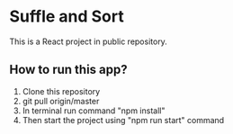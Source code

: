 # Suffle and Sort

This is a React project in public repository.

## How to run this app?
1. Clone this repository
2. git pull origin/master
3. In terminal run command "npm install"
4. Then start the project using "npm run start" command
